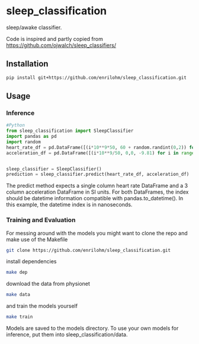 # sleep_classification

sleep/awake classifier.

Code is inspired and partly copied from
<https://github.com/ojwalch/sleep_classifiers/>

## Installation

```bash
pip install git+https://github.com/enrilohm/sleep_classification.git
```
## Usage

### Inference

```python
#Python
from sleep_classification import SleepClassifier
import pandas as pd
import random
heart_rate_df = pd.DataFrame([(i*10**9*50, 60 + random.randint(0,2)) for i in range(100000//50)]).set_index(0)
acceleration_df = pd.DataFrame([(i*10**9/50, 0,0, -9.81) for i in range(5000000)]).set_index(0)


sleep_classifier = SleepClassifier()
prediction = sleep_classifier.predict(heart_rate_df, acceleration_df)
```
The predict method expects a single column heart rate DataFrame and a 3 column acceleration DataFrame in SI units. For both DataFrames, the index should be datetime information compatible with pandas.to_datetime(). In this example, the datetime index is in nanoseconds.

### Training and Evaluation

For messing around with the models you might want to clone the repo and make use of the Makefile
```bash
git clone https://github.com/enrilohm/sleep_classification.git
```

install dependencies
```bash
make dep
```

download the data from physionet
```bash
make data
```

and train the models yourself
```bash
make train
```

Models are saved to the models directory. To use your own models for inference, put them into sleep_classification/data.
